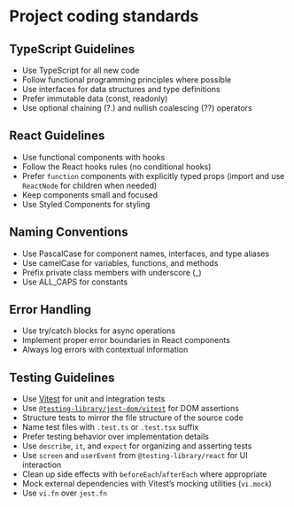 # Project coding standards

## TypeScript Guidelines

- Use TypeScript for all new code
- Follow functional programming principles where possible
- Use interfaces for data structures and type definitions
- Prefer immutable data (const, readonly)
- Use optional chaining (?.) and nullish coalescing (??) operators

## React Guidelines

- Use functional components with hooks
- Follow the React hooks rules (no conditional hooks)
- Prefer `function` components with explicitly typed props (import and use `ReactNode` for children when needed)
- Keep components small and focused
- Use Styled Components for styling

## Naming Conventions

- Use PascalCase for component names, interfaces, and type aliases
- Use camelCase for variables, functions, and methods
- Prefix private class members with underscore (\_)
- Use ALL_CAPS for constants

## Error Handling

- Use try/catch blocks for async operations
- Implement proper error boundaries in React components
- Always log errors with contextual information

## Testing Guidelines

- Use [Vitest](https://vitest.dev) for unit and integration tests
- Use [`@testing-library/jest-dom/vitest`](https://testing-library.com/docs/ecosystem-jest-dom/#vitest-setup) for DOM assertions
- Structure tests to mirror the file structure of the source code
- Name test files with `.test.ts` or `.test.tsx` suffix
- Prefer testing behavior over implementation details
- Use `describe`, `it`, and `expect` for organizing and asserting tests
- Use `screen` and `userEvent` from `@testing-library/react` for UI interaction
- Clean up side effects with `beforeEach`/`afterEach` where appropriate
- Mock external dependencies with Vitest’s mocking utilities (`vi.mock`)
- Use `vi.fn` over `jest.fn`
